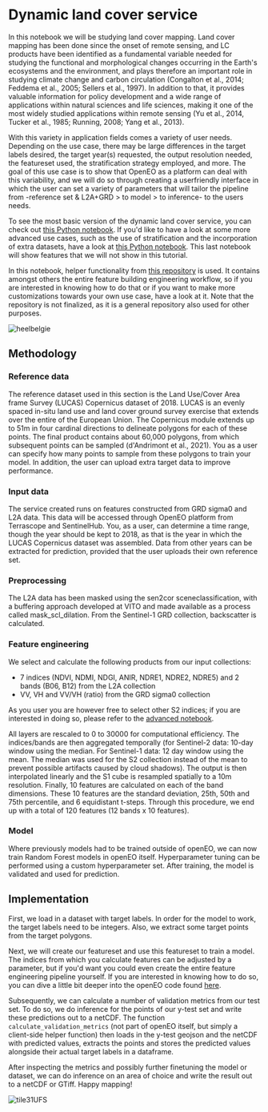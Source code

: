 # Dynamic land cover service

In this notebook we will be studying land cover mapping. Land cover mapping has been done since the onset of remote sensing, and LC products have been identified as a fundamental variable needed for studying the functional and morphological changes occurring in the Earth's ecosystems and the environment, and plays therefore an important role in studying climate change and carbon circulation (Congalton et al., 2014; Feddema et al., 2005; Sellers et al., 1997). In addition to that, it provides valuable information for policy development and a wide range of applications within natural sciences and life sciences, making it one of the most widely studied applications within remote sensing (Yu et al., 2014, Tucker et al., 1985; Running, 2008; Yang et al., 2013).

With this variety in application fields comes a variety of user needs. Depending on the use case, there may be large differences in the target labels desired, the target year(s) requested, the output resolution needed, the featureset used, the stratification strategy employed, and more. The goal of this use case is to show that OpenEO as a platform can deal with this variability, and we will do so through creating a userfriendly interface in which the user can set a variety of parameters that will tailor the pipeline from -reference set & L2A+GRD > to model > to inference- to the users needs.

To see the most basic version of the dynamic land cover service, you can check out [this Python notebook](https://github.com/openEOPlatform/SRR3_notebooks/blob/main/notebooks/Demo%20UC9.ipynb). If you'd like to have a look at some more advanced use cases, such as the use of stratification and the incorporation of extra datasets, have a look at [this Python notebook](https://github.com/openEOPlatform/SRR3_notebooks/blob/main/notebooks/Demo%20UC9%20with%20stratification.ipynb). This last notebook will show features that we will not show in this tutorial.

In this notebook, helper functionality from [this repository](https://github.com/openEOPlatform/openeo-classification) is used. It contains amongst others the entire feature building engineering workflow, so if you are interested in knowing how to do that or if you want to make more customizations towards your own use case, have a look at it. Note that the repository is not finalized, as it is a general repository also used for other purposes.

![heelbelgie](https://user-images.githubusercontent.com/10434651/162210357-48389c4a-d58c-46da-972d-14f6ade2312e.png)

## Methodology
### Reference data
The reference dataset used in this section is the Land Use/Cover Area frame Survey (LUCAS) Copernicus dataset of 2018. LUCAS is an evenly spaced in-situ land use and land cover ground survey exercise that extends over the entire of the European Union. The Copernicus module extends up to 51m in four cardinal directions to delineate polygons for each of these points. The final product contains about 60,000 polygons, from which subsequent points can be sampled (d'Andrimont et al., 2021). You as a user can specify how many points to sample from these polygons to train your model. In addition, the user can upload extra target data to improve performance.

### Input data
The service created runs on features constructed from GRD sigma0 and L2A data. This data will be accessed through OpenEO platform from Terrascope and SentinelHub. You, as a user, can determine a time range, though the year should be kept to 2018, as that is the year in which the LUCAS Copernicus dataset was assembled. Data from other years can be extracted for prediction, provided that the user uploads their own reference set.

### Preprocessing
The L2A data has been masked using the sen2cor sceneclassification, with a buffering approach developed at VITO and made available as a process called mask_scl_dilation. From the Sentinel-1 GRD collection, backscatter is calculated.


### Feature engineering
We select and calculate the following products from our input collections:
- 7 indices (NDVI, NDMI, NDGI, ANIR, NDRE1, NDRE2, NDRE5) and 2 bands (B06, B12) from the L2A collection
- VV, VH and VV/VH (ratio) from the GRD sigma0 collection

As you user you are however free to select other S2 indices; if you are interested in doing so, please refer to the [advanced notebook](https://github.com/openEOPlatform/SRR3_notebooks/blob/main/notebooks/Demo%20UC9%20with%20stratification.ipynb).

All layers are rescaled to 0 to 30000 for computational efficiency. The indices/bands are then aggregated temporally (for Sentinel-2 data: 10-day window using the median. For Sentinel-1 data: 12 day window using the mean. The median was used for the S2 collection instead of the mean to prevent possible artifacts caused by cloud shadows). The output is then interpolated linearly and the S1 cube is resampled spatially to a 10m resolution. Finally, 10 features are calculated on each of the band dimensions. These 10 features are the standard deviation, 25th, 50th and 75th percentile, and 6 equidistant t-steps. Through this procedure, we end up with a total of 120 features (12 bands x 10 features).

### Model
Where previously models had to be trained outside of openEO, we can now train Random Forest models in openEO itself. Hyperparameter tuning can be performed using a custom hyperparameter set. After training, the model is validated and used for prediction.

## Implementation
First, we load in a dataset with target labels. In order for the model to work, the target labels need to be integers. Also, we extract some target points from the target polygons.

<CodeSwitcher>
<template v-slot:py>

 ```python
import openeo
import geopandas as gpd
from openeo_classification.landuse_classification import *
from sklearn.model_selection import train_test_split
import json
from pathlib import Path

mask = box(4.4, 50.2, 5.6, 51.2)
y = gpd.read_file("https://artifactory.vgt.vito.be/auxdata-public/openeo/LUCAS_2018_Copernicus.gpkg",mask=mask)
y["geometry"] = y["geometry"].apply(lambda x: x.centroid)
y["LC1"] = y["LC1"].apply(lambda x: ord(x[0])-65)
y_train, y_test = train_test_split(y, test_size=0.25, random_state=333)
 ```

</template>
<template v-slot:js>

*No JavaScript code available yet.*

</template>
</CodeSwitcher>

Next, we will create our featureset and use this featureset to train a model. The indices from which you calculate features can be adjusted by a parameter, but if you'd want you could even create the entire feature engineering pipeline yourself. If you are interested in knowing how to do so, you can dive a little bit deeper into the openEO code found [here](https://github.com/openEOPlatform/openeo-classification/blob/main/src/openeo_classification/features.py).

<CodeSwitcher>
<template v-slot:py>

 ```python
features, feature_list = load_lc_features("terrascope", "both", datetime.date(2018, 3, 1), datetime.date(2018, 10, 31))
X = features.aggregate_spatial(json.loads(y_train.to_json()), reducer="mean")
ml_model = X.fit_class_random_forest(target=json.loads(y_train.to_json()), num_trees=nrtrees.value)
model = ml_model.save_ml_model()
training_job = model.create_job()
training_job.start_and_wait()
 ```

</template>
<template v-slot:js>

*No JavaScript code available yet.*

</template>
</CodeSwitcher>

Subsequently, we can calculate a number of validation metrics from our test set. To do so, we do inference for the points of our y-test set and write these predictions out to a netCDF. The function `calculate_validation_metrics` (not part of openEO itself, but simply a client-side helper function) then loads in the y-test geojson and the netCDF with predicted values, extracts the points and stores the predicted values alongside their actual target labels in a dataframe.

<CodeSwitcher>
<template v-slot:py>

 ```python
base_path = Path.cwd() / "results" / "testarea"
validation_path = base_path / "validation"
validation_path.mkdir(parents=True,exist_ok=True)

y_test.to_file(filename=str(validation_path / 'y_test.geojson'),driver="GeoJSON")
cube = features.filter_spatial(json.loads(y_test["geometry"].to_json()))
predicted = cube.predict_random_forest(model=training_job, dimension="bands").linear_scale_range(0,255,0,255)
test_job = predicted.execute_batch(out_format="netCDF")
test_job.get_results().download_files(str(validation_path))

gdf, final_res = calculate_validation_metrics(
    path_to_test_geojson=str(validation_path / 'y_test.geojson'), 
    path_to_test_raster=str(validation_path / "openEO.nc"))
 ```

</template>
<template v-slot:js>

*No JavaScript code available yet.*

</template>
</CodeSwitcher>

After inspecting the metrics and possibly further finetuning the model or dataset, we can do inference on an area of choice and write the result out to a netCDF or GTiff. Happy mapping!


<CodeSwitcher>
<template v-slot:py>

 ```python
features, feature_list = load_lc_features("terrascope", "both", datetime.date(2018, 3, 1), datetime.date(2018, 10, 31), processing_opts=dict(tile_size=256))

cube = features.filter_spatial(json.loads(aoi_inference.data[0]))
cube = features.filter_bbox({
    'west':5.1,'east':5.2,'south':50.7,'north':50.8
})
predicted = cube.predict_random_forest(
    model=training_job,
    dimension="bands"
).linear_scale_range(0,255,0,255)
inf_job = predicted.execute_batch(out_format="GTiff")
inf_job.get_results().download_files(str(base_path / "prediction"))
 ```

</template>
<template v-slot:js>

*No JavaScript code available yet.*

</template>
</CodeSwitcher>


![tile31UFS](https://user-images.githubusercontent.com/10434651/162389189-f20d8b4d-6509-4965-bf13-60590438d75c.png)